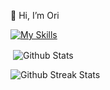 👋 Hi, I’m Ori

[![My Skills](https://skillicons.dev/icons?i=ts,js,react,redux,express,nestjs,sequelize,nodejs,python,java,spring,cpp,docker,jenkins,openshift,git,github,linkedin&perline=8)](https://skillicons.dev)

<p>&nbsp;<img align="center" src="https://github-readme-stats.vercel.app/api?username=itsoriki&show_icons=true&locale=en" alt="Github Stats" /></p>

<p><img align="center" src="https://github-readme-streak-stats.herokuapp.com/?user=itsoriki&" alt="Github Streak Stats" /></p>
